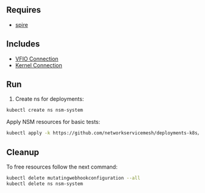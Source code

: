 ## Requires

- [spire](../spire)

## Includes

- [VFIO Connection](../use-cases/Vfio2Noop)
- [Kernel Connection](../use-cases/SriovKernel2Noop)

## Run

1. Create ns for deployments:
```bash
kubectl create ns nsm-system
```

Apply NSM resources for basic tests:
```bash
kubectl apply -k https://github.com/networkservicemesh/deployments-k8s/examples/sriov?ref=fc07d5fc3cc1b0eb69aca725687c1a28369b6814
```

## Cleanup

To free resources follow the next command:
```bash
kubectl delete mutatingwebhookconfiguration --all
kubectl delete ns nsm-system
```
